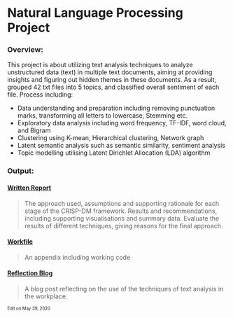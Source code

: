 # Natural Language Processing Project

### Overview:
This project is about utilizing text analysis techniques to analyze unstructured data (text) in multiple text documents, aiming at providing insights and figuring out hidden themes in these documents. As a result, grouped 42 txt files into 5 topics, and classified overall sentiment of each file. Process including:

- Data understanding and preparation including removing punctuation marks, transforming all letters to lowercase, Stemming etc.
- Exploratory data analysis including word frequency, TF-IDF, word cloud, and Bigram
- Clustering using K-mean, Hierarchical clustering, Network graph
- Latent semantic analysis such as semantic similarity, sentiment analysis
- Topic modelling utilising Latent Dirichlet Allocation (LDA) algorithm

### Output:
#### [Written Report](https://github.com/wenyingw/Natural-Language-Processing-Project/blob/main/%20report_the_anatomy_of_an_unknown_corpus.pdf)

> The approach used, assumptions and supporting rationale for each stage of the CRISP-DM framework. Results and recommendations, including supporting visualisations and summary data. Evaluate the results of different techniques, giving reasons for the final approach.

#### [Workfile](https://github.com/wenyingw/Natural-Language-Processing-Project/blob/main/workfile_the_anatomy_of_an_unknown_corpus.R)
> An appendix including working code

#### [Reflection Blog](https://github.com/wenyingw/Natural-Language-Processing-Project/blob/main/blog_the_use_of_techniques_of_text_analysis_in_the_workplace.md)

> A blog post reflecting on the use of the techniques of text analysis in the workplace. 


<sub><sup>Edit on May 39, 2020</sup></sub>